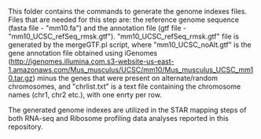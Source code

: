 This folder contains the commands to generate the genome indexes files. Files that are needed for this step are: the reference genome sequence (fasta file - "mm10.fa") and the annotation file (gtf file - "mm10_UCSC_refSeq_rmsk.gtf"). "mm10_UCSC_refSeq_rmsk.gtf" file is generated by the mergeGTF.pl script, where "mm10_UCSC_noAlt.gtf" is the gene annotation file obtained using iGenomes (http://igenomes.illumina.com.s3-website-us-east-1.amazonaws.com/Mus_musculus/UCSC/mm10/Mus_musculus_UCSC_mm10.tar.gz) minus the genes that were present on alternate/random chromosomes, and "chrlist.txt" is a text file containing the chromosome names (chr1, chr2 etc.), with one enrty per row.

The generated genome indexes are utilized in the STAR mapping steps of both RNA-seq and Ribosome profiling data analyses reported in this repository.
